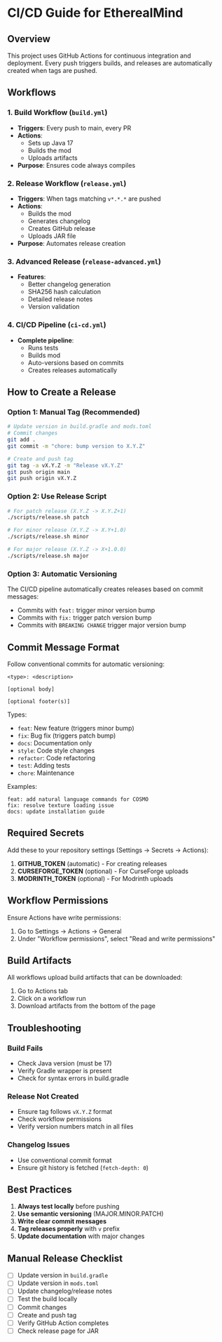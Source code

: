 # CI/CD Guide for EtherealMind

## Overview

This project uses GitHub Actions for continuous integration and deployment. Every push triggers builds, and releases are automatically created when tags are pushed.

## Workflows

### 1. Build Workflow (`build.yml`)
- **Triggers**: Every push to main, every PR
- **Actions**: 
  - Sets up Java 17
  - Builds the mod
  - Uploads artifacts
- **Purpose**: Ensures code always compiles

### 2. Release Workflow (`release.yml`)
- **Triggers**: When tags matching `v*.*.*` are pushed
- **Actions**:
  - Builds the mod
  - Generates changelog
  - Creates GitHub release
  - Uploads JAR file
- **Purpose**: Automates release creation

### 3. Advanced Release (`release-advanced.yml`)
- **Features**:
  - Better changelog generation
  - SHA256 hash calculation
  - Detailed release notes
  - Version validation

### 4. CI/CD Pipeline (`ci-cd.yml`)
- **Complete pipeline**:
  - Runs tests
  - Builds mod
  - Auto-versions based on commits
  - Creates releases automatically

## How to Create a Release

### Option 1: Manual Tag (Recommended)
```bash
# Update version in build.gradle and mods.toml
# Commit changes
git add .
git commit -m "chore: bump version to X.Y.Z"

# Create and push tag
git tag -a vX.Y.Z -m "Release vX.Y.Z"
git push origin main
git push origin vX.Y.Z
```

### Option 2: Use Release Script
```bash
# For patch release (X.Y.Z -> X.Y.Z+1)
./scripts/release.sh patch

# For minor release (X.Y.Z -> X.Y+1.0)
./scripts/release.sh minor

# For major release (X.Y.Z -> X+1.0.0)
./scripts/release.sh major
```

### Option 3: Automatic Versioning
The CI/CD pipeline automatically creates releases based on commit messages:
- Commits with `feat:` trigger minor version bump
- Commits with `fix:` trigger patch version bump
- Commits with `BREAKING CHANGE` trigger major version bump

## Commit Message Format

Follow conventional commits for automatic versioning:

```
<type>: <description>

[optional body]

[optional footer(s)]
```

Types:
- `feat`: New feature (triggers minor bump)
- `fix`: Bug fix (triggers patch bump)
- `docs`: Documentation only
- `style`: Code style changes
- `refactor`: Code refactoring
- `test`: Adding tests
- `chore`: Maintenance

Examples:
```
feat: add natural language commands for COSMO
fix: resolve texture loading issue
docs: update installation guide
```

## Required Secrets

Add these to your repository settings (Settings → Secrets → Actions):

1. **GITHUB_TOKEN** (automatic) - For creating releases
2. **CURSEFORGE_TOKEN** (optional) - For CurseForge uploads
3. **MODRINTH_TOKEN** (optional) - For Modrinth uploads

## Workflow Permissions

Ensure Actions have write permissions:
1. Go to Settings → Actions → General
2. Under "Workflow permissions", select "Read and write permissions"

## Build Artifacts

All workflows upload build artifacts that can be downloaded:
1. Go to Actions tab
2. Click on a workflow run
3. Download artifacts from the bottom of the page

## Troubleshooting

### Build Fails
- Check Java version (must be 17)
- Verify Gradle wrapper is present
- Check for syntax errors in build.gradle

### Release Not Created
- Ensure tag follows `vX.Y.Z` format
- Check workflow permissions
- Verify version numbers match in all files

### Changelog Issues
- Use conventional commit format
- Ensure git history is fetched (`fetch-depth: 0`)

## Best Practices

1. **Always test locally** before pushing
2. **Use semantic versioning** (MAJOR.MINOR.PATCH)
3. **Write clear commit messages**
4. **Tag releases properly** with `v` prefix
5. **Update documentation** with major changes

## Manual Release Checklist

- [ ] Update version in `build.gradle`
- [ ] Update version in `mods.toml`
- [ ] Update changelog/release notes
- [ ] Test the build locally
- [ ] Commit changes
- [ ] Create and push tag
- [ ] Verify GitHub Action completes
- [ ] Check release page for JAR